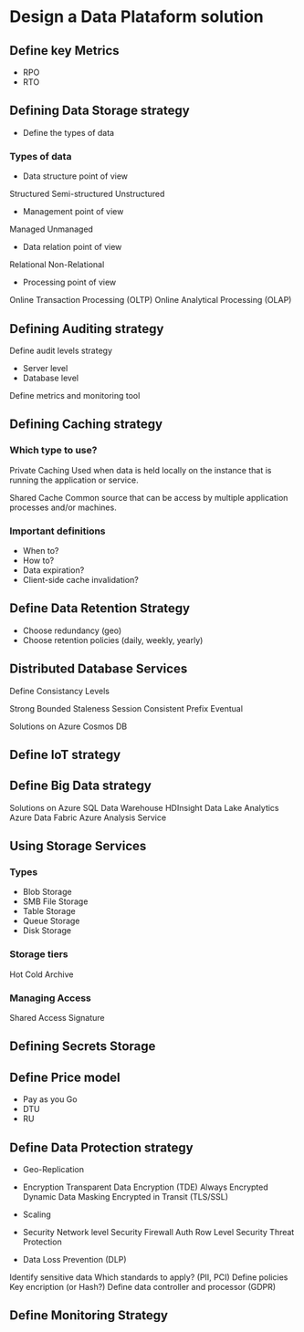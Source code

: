 # Design a Data Plataform solution

## Define key Metrics

- RPO
- RTO

## Defining Data Storage strategy

- Define the types of data

### Types of data

 - Data structure point of view

Structured
Semi-structured
Unstructured

- Management point of view

Managed
Unmanaged

- Data relation point of view

Relational 
Non-Relational

- Processing point of view

Online Transaction Processing (OLTP)
Online Analytical Processing (OLAP)




## Defining Auditing strategy

Define audit levels strategy

- Server level
- Database level

Define metrics and monitoring tool

## Defining Caching strategy

### Which type to use?

Private Caching
Used when data is held locally on the instance that is running the application or service. 

Shared Cache
Common source that can be access by multiple application processes and/or machines.

### Important definitions 

- When to?
- How to?
- Data expiration?
- Client-side cache invalidation?

## Define Data Retention Strategy

- Choose redundancy (geo)
- Choose retention policies (daily, weekly, yearly)

## Distributed Database Services

Define Consistancy Levels

Strong
Bounded Staleness
Session
Consistent  Prefix
Eventual

Solutions on Azure
Cosmos DB

## Define IoT strategy

## Define Big Data strategy

Solutions on Azure
SQL Data Warehouse
HDInsight
Data Lake Analytics
Azure Data Fabric
Azure Analysis Service

## Using Storage Services

### Types

- Blob Storage
- SMB File Storage
- Table Storage
- Queue Storage
- Disk Storage

### Storage tiers

Hot
Cold
Archive

### Managing Access

Shared Access Signature

## Defining Secrets Storage


## Define Price model

- Pay as you Go
- DTU
- RU

## Define Data Protection strategy

- Geo-Replication

- Encryption
Transparent Data Encryption (TDE)
Always Encrypted
Dynamic Data Masking
Encrypted in Transit (TLS/SSL)

- Scaling

- Security
Network level Security
Firewall
Auth
Row Level Security
Threat Protection


- Data Loss Prevention (DLP)

Identify sensitive data
Which standards to apply? (PII, PCI)
Define policies
Key encription (or Hash?)
Define data controller and processor (GDPR)

## Define Monitoring Strategy 
